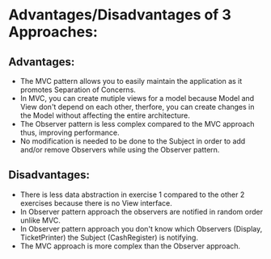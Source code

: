 # Advantages/Disadvantages of 3 Approaches:
## Advantages:
- The MVC pattern allows you to easily maintain the application as it promotes Separation of Concerns.
- In MVC, you can create mutiple views for a model because Model and View don't depend on each other, therfore, you can create changes in the Model without affecting the entire architecture.
- The Observer pattern is less complex compared to the MVC approach thus, improving performance.
- No modification is needed to be done to the Subject in order to add and/or remove Observers while using the Observer pattern.
## Disadvantages:
- There is less data abstraction in exercise 1 compared to the other 2 exercises because there is no View interface.
- In Observer pattern approach the observers are notified in random order unlike MVC.
- In Observer pattern approach you don't know which Observers (Display, TicketPrinter) the Subject (CashRegister) is notifying.
- The MVC approach is more complex than the Observer approach.
